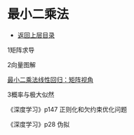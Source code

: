 # 最小二乘法

* [返回上层目录](../numerical-calculation-and-optimization.md)



1矩阵求导

2向量图解

[最小二乘法线性回归：矩阵视角](https://zhuanlan.zhihu.com/p/33899560)



3概率与极大似然





《深度学习》p147 正则化和欠约束优化问题

《深度学习》p28 伪拟

